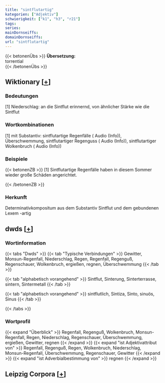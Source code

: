 ```yaml
---
title: "sintflutartig"
kategorien: ["Adjektiv"]
schwierigkeit: ["k1", "h3", "r21"]
tags:
series:
mainDornseiffs:
domainDornseiffs:
url: "sintflutartig"
---
```


{{< betonenÜbs >}}
**Übersetzung:**  
torrential  
{{< /betonenÜbs >}}

## Wiktionary [[+](https://de.wiktionary.org/wiki/sintflutartig)]

### Bedeutungen
[1] Niederschlag: an die Sintflut erinnernd, von ähnlicher Stärke wie die Sintflut  

### Wortkombinationen
[1] mit Substantiv: sintflutartige Regenfälle ( Audio (Info)), Überschwemmung, sintflutartiger Regenguss ( Audio (Info)), sintflutartiger Wolkenbruch ( Audio (Info))  

### Beispiele
{{< betonenZB >}}
[1] Sintflutartige Regenfälle haben in diesem Sommer wieder große Schäden angerichtet.  

{{< /betonenZB >}}
### Herkunft
Determinativkompositum aus dem Substantiv Sintflut und dem gebundenen Lexem -artig  



## dwds [[+](https://www.dwds.de/wb/sintflutartig)]

### Wortinformation
{{< tabs "Dwds" >}}
{{< tab "Typische Verbindungen" >}}
Gewitter, Monsun-Regenfall, Niederschlag, Regen, Regenfall, Regenguß, Regenschauer, Wolkenbruch, ergießen, regnen, Überschwemmung
{{< /tab >}}

{{< tab "alphabetisch vorangehend" >}}
Sintflut, Sinterung, Sinterterrasse, sintern, Sintermetall
{{< /tab >}}

{{< tab "alphabetisch vorangehend" >}}
sintflutlich, Sintiza, Sinto, sinuös, Sinus
{{< /tab >}}

{{< /tabs >}}

### Wortprofil
{{< expand "Überblick" >}} Regenfall, Regenguß, Wolkenbruch, Monsun-Regenfall, Regen, Niederschlag, Regenschauer, Überschwemmung, ergießen, Gewitter, regnen {{< /expand >}}
{{< expand "ist Adjektivattribut von" >}} Regenfall, Regenguß, Regen, Wolkenbruch, Niederschlag, Monsun-Regenfall, Überschwemmung, Regenschauer, Gewitter {{< /expand >}}
{{< expand "ist Adverbialbestimmung von" >}} regnen {{< /expand >}}

## Leipzig Corpora [[+](https://corpora.uni-leipzig.de/en/res?word=sintflutartig&corpusId=deu_newscrawl-public_2018)]

